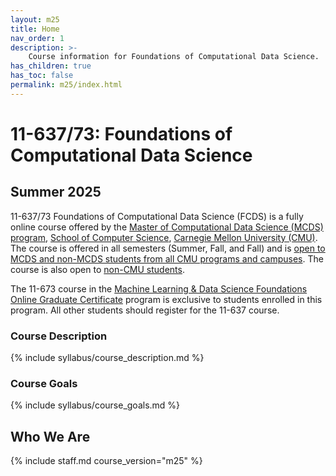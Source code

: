 ```yaml
---
layout: m25
title: Home
nav_order: 1
description: >-
    Course information for Foundations of Computational Data Science.
has_children: true
has_toc: false
permalink: m25/index.html
---
```


# 11-637/73: Foundations of Computational Data Science

## Summer 2025

11-637/73 Foundations of Computational Data Science (FCDS) is a fully online course offered by the [Master of Computational Data Science (MCDS) program](https://mcds.cs.cmu.edu), [School of Computer Science](https://www.scs.cmu.edu), [Carnegie Mellon University (CMU)](https://www.cmu.edu). The course is offered in all semesters (Summer, Fall, and Fall) and is [open to MCDS and non-MCDS students from all CMU programs and campuses](https://www.cmu.edu/hub/registrar/registration/). The course is also open to [non-CMU students](https://www.cmu.edu/hub/registrar/registration/vnd/index.html).

The 11-673 course in the [Machine Learning & Data Science Foundations Online Graduate Certificate](https://www.cmu.edu/online/cds/) program is exclusive to students enrolled in this program. All other students should register for the 11-637 course.

### Course Description

{% include syllabus/course_description.md %}

### Course Goals

{% include syllabus/course_goals.md %}

## Who We Are

{% include staff.md course_version="m25" %}